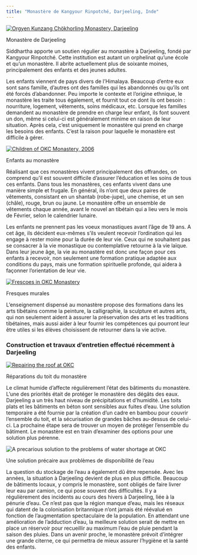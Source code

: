 ```yaml
---
title: "Monastère de Kangyour Rinpotché, Darjeeling, Inde"
---
```


[ ![Orgyen Kunzang Chökhorling Monastery, Darjeeling](/images/img_okc_monastere-150x150.jpg) ](/images/img_okc_monastere.jpg)

Monastère de Darjeeling 

Siddhartha apporte un soutien régulier au monastère à Darjeeling, fondé par Kangyour Rinpotché. Cette institution est autant un orphelinat qu’une école et qu’un monastère. Il abrite actuellement plus de soixante moines, principalement des enfants et des jeunes adultes. 

Les enfants viennent de pays divers de l’Himalaya. Beaucoup d’entre eux sont sans famille, d’autres ont des familles qui les abandonnés ou qu’ils ont été forcés d’abandonner. Peu importe le contexte et l’origine ethnique, le monastère les traite tous également, et fournit tout ce dont ils ont besoin : nourriture, logement, vêtements, soins médicaux, etc. Lorsque les familles demandent au monastère de prendre en charge leur enfant, ils font souvent un don, même si celui-ci est généralement minime en raison de leur situation. Après cela, c’est uniquement le monastère qui prend en charge les besoins des enfants. C’est la raison pour laquelle le monastère est difficile à gérer. 

[ ![Children of OKC Monastery, 2006](/images/img_okc_1-150x150.jpg) ](/images/img_okc_1.jpg)

Enfants au monastère 

Réalisant que ces monastères vivent principalement des offrandes, on comprend qu’il est souvent difficile d’assurer l’éducation et les soins de tous ces enfants. Dans tous les monastères, ces enfants vivent dans une manière simple et frugale. En général, ils n’ont que deux paires de vêtements, consistant en un shantab (robe-jupe), une chemise, et un sen (châle), rouge, brun ou jaune. Le monastère offre un ensemble de vêtements chaque année, avant le nouvel an tibétain qui a lieu vers le mois de Février, selon le calendrier lunaire. 

Les enfants ne prennent pas les voeux monastiques avant l’âge de 19 ans. A cet âge, ils décident eux-mêmes s’ils veulent recevoir l’ordination qui les engage à rester moine pour la durée de leur vie. Ceux qui ne souhaitent pas se consacrer à la vie monastique ou contemplative retourne à la vie laïque. Dans leur jeune âge, la vie au monastère est donc une façon pour ces enfants à recevoir, non seulement une formation pratique adaptée aux conditions du pays, mais une formation spirituelle profonde, qui aidera à façonner l’orientation de leur vie. 

[ ![Frescoes in OKC Monastery](/images/img_okc_fresque-150x150.jpg) ](/images/img_okc_fresque.jpg)

Fresques murales 

L’enseignement dispensé au monastère propose des formations dans les arts tibétains comme la peinture, la calligraphie, la sculpture et autres arts, qui non seulement aident à assurer la préservation des arts et les traditions tibétaines, mais aussi aider à leur fournir les compétences qui pourront leur être utiles si les élèves choisissent de retourner dans la vie active. 

###  Construction et travaux d’entretien effectué récemment à Darjeeling 

[ ![Repairing the roof at OKC](/images/img_okc_toit-150x150.jpg) ](/images/img_okc_toit.jpg)

Réparations du toit du monastère 

Le climat humide d’affecte régulièrement l’état des bâtiments du monastère. L’une des priorités était de protéger le monastère des dégâts des eaux. Darjeeling a un très haut niveau de précipitations et d’humidité. Les toits plats et les bâtiments en béton sont sensibles aux fuites d’eau. Une solution temporaire a été fournie par la création d’un cadre en bambou pour couvrir l’ensemble du toit, et la sécurisation de grandes bâches au-dessus de celui-ci. La prochaine étape sera de trouver un moyen de protéger l’ensemble du bâtiment. Le monastère est en train d’examiner des options pour une solution plus pérenne. 

![A precarious solution to the problems of water shortage at OKC](/images/img_okc_water.jpg)

Une solution précaire aux problèmes de disponibilité de l’eau 

La question du stockage de l’eau a également dû être repensée. Avec les années, la situation à Darjeeling devient de plus en plus difficile. Beaucoup de bâtiments locaux, y compris le monastère, sont obligés de faire livrer leur eau par camion, ce qui pose souvent des difficultés. Il y a régulièrement des incidents au cours des hivers à Darjeeling, liée à la pénurie d’eau. Ce n’est pas que la région manque d’eau, mais les réseaux qui datent de la colonisation britannique n’ont jamais été réévalué en fonction de l’augmentation spectaculaire de la population. En attendant une amélioration de l’adduction d’eau, la meilleure solution serait de mettre en place un réservoir pour recueillir au maximum l’eau de pluie pendant la saison des pluies. Dans un avenir proche, le monastère prévoit d’intégrer une grande citerne, ce qui permettra de mieux assurer l’hygiène et la santé des enfants. 
